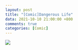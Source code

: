 ```yaml
---
layout: post
title: "[Comic]Dangerous Life"
data: 2021-10-10 21:00:00 +800
comments: true
categories: [Comic]
---
```


![](/MyBlog/images/mypaint-dangerous-life.jpg)

